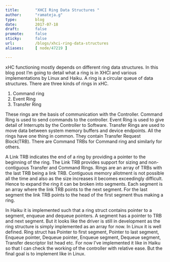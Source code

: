 ```yaml
---
title:       "XHCI Ring Data Structures "
author:      "ramateja.g"
type:        blog
date:        2017-07-18
draft:       false
promote:     false
sticky:      false
url:         /blogs/xhci-ring-data-structures
aliases:     [ node/47219 ]

---
```


xHC functioning mostly depends on different ring data structures. In this blog post I’m going to detail what a ring is in XHCI and various implementations by Linux and Haiku. 
A ring is a circular queue of data structures. There are three kinds of rings in xHC. 
1.	Command ring
2.	Event Ring
3.	Transfer Ring

These rings are the basis of communication with the Controller. Command Ring is used to send commands to the controller. Event Ring is used to give detail of Interrupts by the Controller to Software. Transfer Rings are used to move data between system memory buffers and device endpoints. All the rings have one thing in common. They contain Transfer Request Block(TRB). There are Command TRBs for Command ring and similarly for others.  

A Link TRB indicates the end of a ring by providing a pointer to the beginning of the ring. The Link TRB provides support for sizing and non-contiguous Transfer and Command Rings. Rings are an array of TRBs with the last TRB being a link TRB. Contiguous memory allotment is not possible all the time and also as the size increases it becomes exceedingly difficult. Hence to expand the ring it can be broken into segments. Each segment is an array where the link TRB points to the next segment. For the last segment the link TRB points to the head of the first segment thus making a ring.

In Haiku it is implemented such that a ring struct contains pointer to a segment, enqueue and dequeue pointers.  A segment has a pointer to TRB and next segment. But it looks like the driver is still in development as the ring structure is simply implemented as an array for now. 
In Linux it is well defined. Ring struct has Pointer to first segment, Pointer to last segment, Enqueue pointer, Dequeue pointer, Enqueue segment, Dequeue segment, Transfer descriptor list head etc.  For now I’ve implemented it like in Haiku so that I can check the working of the controller with relative ease. But the final goal is to implement like in Linux. 


